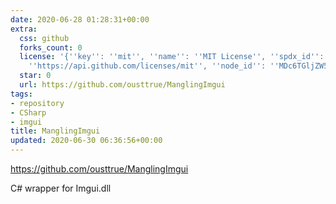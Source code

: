 ```yaml
---
date: 2020-06-28 01:28:31+00:00
extra:
  css: github
  forks_count: 0
  license: '{''key'': ''mit'', ''name'': ''MIT License'', ''spdx_id'': ''MIT'', ''url'':
    ''https://api.github.com/licenses/mit'', ''node_id'': ''MDc6TGljZW5zZTEz''}'
  star: 0
  url: https://github.com/ousttrue/ManglingImgui
tags:
- repository
- CSharp
- imgui
title: ManglingImgui
updated: 2020-06-30 06:36:56+00:00
---
```


<https://github.com/ousttrue/ManglingImgui>

C# wrapper for Imgui.dll
